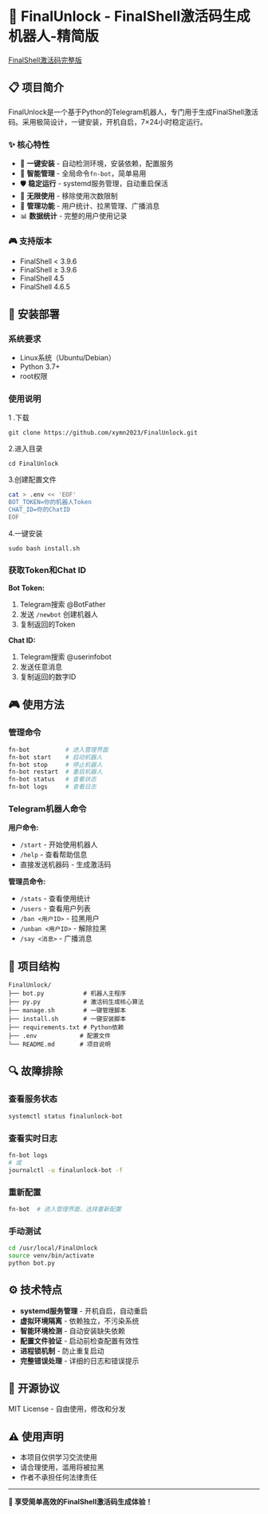 # 🚀 FinalUnlock - FinalShell激活码生成机器人-精简版

[FinalShell激活码完整版](https://github.com/xymn2023/finalunlock-all)

## 📋 项目简介

FinalUnlock是一个基于Python的Telegram机器人，专门用于生成FinalShell激活码。采用极简设计，一键安装，开机自启，7×24小时稳定运行。

### ✨ 核心特性

- 🎯 **一键安装** - 自动检测环境，安装依赖，配置服务
- 🔧 **智能管理** - 全局命令`fn-bot`，简单易用
- 🛡️ **稳定运行** - systemd服务管理，自动重启保活
- 🚀 **无限使用** - 移除使用次数限制
- 👑 **管理功能** - 用户统计、拉黑管理、广播消息
- 📊 **数据统计** - 完整的用户使用记录

### 🎮 支持版本

- FinalShell < 3.9.6
- FinalShell ≥ 3.9.6  
- FinalShell 4.5
- FinalShell 4.6.5

## 🔧 安装部署

### 系统要求

- Linux系统（Ubuntu/Debian）
- Python 3.7+
- root权限

### 使用说明

1 .下载

```
git clone https://github.com/xymn2023/FinalUnlock.git
```



2.进入目录



```
cd FinalUnlock
```



3.创建配置文件



```bash
cat > .env << 'EOF'
BOT_TOKEN=你的机器人Token
CHAT_ID=你的ChatID
EOF
```



4.一键安装



```
sudo bash install.sh
```



### 获取Token和Chat ID

**Bot Token:**

1. Telegram搜索 @BotFather
2. 发送 `/newbot` 创建机器人
3. 复制返回的Token

**Chat ID:**
1. Telegram搜索 @userinfobot  
2. 发送任意消息
3. 复制返回的数字ID

## 🎮 使用方法

### 管理命令

```bash
fn-bot          # 进入管理界面
fn-bot start    # 启动机器人
fn-bot stop     # 停止机器人
fn-bot restart  # 重启机器人
fn-bot status   # 查看状态
fn-bot logs     # 查看日志
```

### Telegram机器人命令

**用户命令:**
- `/start` - 开始使用机器人
- `/help` - 查看帮助信息
- 直接发送机器码 - 生成激活码

**管理员命令:**
- `/stats` - 查看使用统计
- `/users` - 查看用户列表
- `/ban <用户ID>` - 拉黑用户
- `/unban <用户ID>` - 解除拉黑
- `/say <消息>` - 广播消息

## 📂 项目结构

```
FinalUnlock/
├── bot.py           # 机器人主程序
├── py.py            # 激活码生成核心算法
├── manage.sh        # 一键管理脚本
├── install.sh       # 一键安装脚本
├── requirements.txt # Python依赖
├── .env            # 配置文件
└── README.md       # 项目说明
```

## 🔍 故障排除

### 查看服务状态
```bash
systemctl status finalunlock-bot
```

### 查看实时日志
```bash
fn-bot logs
# 或
journalctl -u finalunlock-bot -f
```

### 重新配置
```bash
fn-bot  # 进入管理界面，选择重新配置
```

### 手动测试
```bash
cd /usr/local/FinalUnlock
source venv/bin/activate
python bot.py
```

## ⚙️ 技术特点

- **systemd服务管理** - 开机自启，自动重启
- **虚拟环境隔离** - 依赖独立，不污染系统
- **智能环境检测** - 自动安装缺失依赖
- **配置文件验证** - 启动前检查配置有效性
- **进程锁机制** - 防止重复启动
- **完整错误处理** - 详细的日志和错误提示

## 📄 开源协议

MIT License - 自由使用，修改和分发

## ⚠️ 使用声明

- 本项目仅供学习交流使用
- 请合理使用，滥用将被拉黑
- 作者不承担任何法律责任

---


**🎉 享受简单高效的FinalShell激活码生成体验！**


